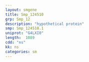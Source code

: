 ```yaml
---
layout: smgene
title: Smp_124510
grp: Smp_12
description: "hypothetical protein"
smp: Smp_124510.1
uniprot: "G4LXI0"
length:  1089
cdd: "ns"
kk: ns
categories: sm
---
```

